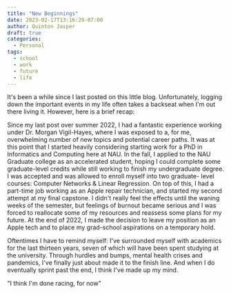 ```yaml
---
title: "New Beginnings"
date: 2023-02-17T13:16:29-07:00
author: Quinton Jasper
draft: true
categories:
  - Personal
tags:
  - school
  - work
  - future
  - life
---
```


It's been a while since I last posted on this little blog. Unfortunately, logging down the important 
events in my life often takes a backseat when I'm out there living it. However, here is a brief recap:

Since my last post over summer 2022, I had a fantastic experience working under Dr. Morgan Vigil-Hayes, where
I was exposed to a, for me, overwhelming number of new topics and potential career paths. It was at this point
that I started heavily considering starting work for a PhD in Informatics and Computing here at NAU. In the fall,
I applied to the NAU Graduate college as an accelerated student, hoping I could complete some graduate-level credits
while still working to finish my undergraduate degree. I was accepted and was allowed to enroll myself into two graduate-
level courses: Computer Networks & Linear Regression. On top of this, I had a part-time job working as an Apple repair
technician, and started my second attempt at my final capstone. I didn't really feel the effects until the waning weeks
of the semester, but feelings of burnout became serious and I was forced to reallocate some of my resources and reassess some
plans for my future. At the end of 2022, I made the decision to leave my position as an Apple tech and to place my grad-school aspirations on a
temporary hold. 

Oftentimes I have to remind myself: I've surrounded myself with academics for the last thirteen years, seven of which will have
been spent studying at the university. Through hurdles and bumps, mental health crises and pandemics, I've finally just about made 
it to the finish line. And when I do eventually sprint past the end, I think I've made up my mind.

"I think I'm done racing, for now"

